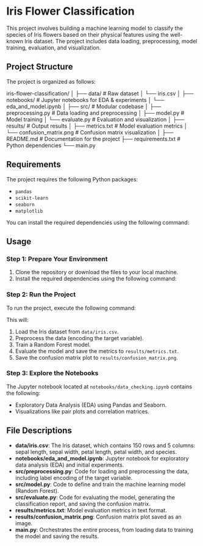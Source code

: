 # Iris Flower Classification

This project involves building a machine learning model to classify the species of Iris flowers based on their physical features using the well-known Iris dataset. The project includes data loading, preprocessing, model training, evaluation, and visualization.

## Project Structure

The project is organized as follows:

iris-flower-classification/ │ ├── data/ # Raw dataset │ └── iris.csv │ ├── notebooks/ # Jupyter notebooks for EDA & experiments │ └── eda_and_model.ipynb │ ├── src/ # Modular codebase │ ├── preprocessing.py # Data loading and preprocessing │ ├── model.py # Model training │ └── evaluate.py # Evaluation and visualization │ ├── results/ # Output results │ ├── metrics.txt # Model evaluation metrics │ └── confusion_matrix.png # Confusion matrix visualization │ ├── README.md # Documentation for the project ├── requirements.txt # Python dependencies └── main.py


## Requirements

The project requires the following Python packages:

- `pandas`
- `scikit-learn`
- `seaborn`
- `matplotlib`

You can install the required dependencies using the following command:


## Usage

### Step 1: Prepare Your Environment

1. Clone the repository or download the files to your local machine.
2. Install the required dependencies using the following command:


### Step 2: Run the Project

To run the project, execute the following command:


This will:

1. Load the Iris dataset from `data/iris.csv`.
2. Preprocess the data (encoding the target variable).
3. Train a Random Forest model.
4. Evaluate the model and save the metrics to `results/metrics.txt`.
5. Save the confusion matrix plot to `results/confusion_matrix.png`.

### Step 3: Explore the Notebooks

The Jupyter notebook located at `notebooks/data_checking.ipynb` contains the following:

- Exploratory Data Analysis (EDA) using Pandas and Seaborn.
- Visualizations like pair plots and correlation matrices.

## File Descriptions

- **data/iris.csv**: The Iris dataset, which contains 150 rows and 5 columns: sepal length, sepal width, petal length, petal width, and species.
- **notebooks/eda_and_model.ipynb**: Jupyter notebook for exploratory data analysis (EDA) and initial experiments.
- **src/preprocessing.py**: Code for loading and preprocessing the data, including label encoding of the target variable.
- **src/model.py**: Code to define and train the machine learning model (Random Forest).
- **src/evaluate.py**: Code for evaluating the model, generating the classification report, and saving the confusion matrix.
- **results/metrics.txt**: Model evaluation metrics in text format.
- **results/confusion_matrix.png**: Confusion matrix plot saved as an image.
- **main.py**: Orchestrates the entire process, from loading data to training the model and saving the results.

